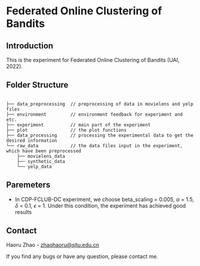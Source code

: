 # Federated Online Clustering of Bandits
## Introduction 
This is the experiment for Federated Online Clustering of Bandits (UAI, 2022).

## Folder Structure
```text

├── data_preprocessing  // preprocessing of data in movielens and yelp files
├── environment         // environment feedback for experiment and etc.
├── experiment          // main part of the experiment
├── plot                // the plot functions
├── data_processing     // processing the experimental data to get the desired information
└── raw_data            // the data files input in the experiment, which have been preprocessed
    ├── movielens_data 
    ├── synthetic_data 
    └── yelp_data        
```

## Paremeters
* In CDP-FCLUB-DC experiment, we choose beta_scaling = 0.005, $\alpha$ = 1.5, $\delta$ = 0.1, $\epsilon$ = 1. Under this condition, the experiment has achieved good results


## Contact 
Haoru Zhao - zhaohaoru@sjtu.edu.cn

If you find any bugs or have any question, please contact me. 







